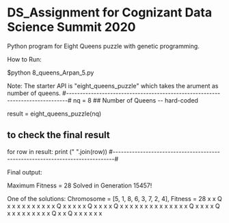 # DS_Assignment for Cognizant Data Science Summit 2020
Python program for Eight Queens puzzle with genetic programming.

How to Run:

$python 8_queens_Arpan_5.py

Note:
The starter API is "eight_queens_puzzle" which takes the arument as number of queens.
#------------------------------------------------------------------------------#
nq = 8 ## Number of Queens -- hard-coded

result = eight_queens_puzzle(nq)

## to check the final result
for row in result:
    print (" ".join(row))
#------------------------------------------------------------------------------#

Final output:

Maximum Fitness = 28
Solved in Generation 15457!

One of the solutions: 
Chromosome = [5, 1, 8, 6, 3, 7, 2, 4],  Fitness = 28
x x Q x x x x x
x x x x x Q x x
x x x Q x x x x
Q x x x x x x x
x x x x x x x Q
x x x x Q x x x
x x x x x x Q x
x Q x x x x x x


